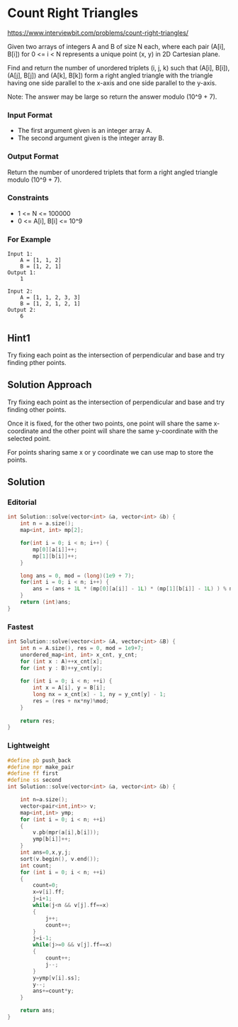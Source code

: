# Count Right Triangles

https://www.interviewbit.com/problems/count-right-triangles/

Given two arrays of integers A and B of size N each, where each pair (A[i], B[i]) for 0 <= i < N
represents a unique point (x, y) in 2D Cartesian plane.

Find and return the number of unordered triplets (i, j, k) such that (A[i], B[i]), (A[j], B[j]) and (A[k], B[k])
form a right angled triangle with the triangle having one side parallel to the x-axis and one side parallel to the y-axis.

Note: The answer may be large so return the answer modulo (10^9 + 7).

### Input Format

* The first argument given is an integer array A.
* The second argument given is the integer array B.

### Output Format

Return the number of unordered triplets that form a right angled triangle modulo (10^9 + 7).

### Constraints

* 1 <= N <= 100000
* 0 <= A[i], B[i] <= 10^9 

### For Example
```
Input 1:
    A = [1, 1, 2]
    B = [1, 2, 1]
Output 1:
    1

Input 2:
    A = [1, 1, 2, 3, 3]
    B = [1, 2, 1, 2, 1]
Output 2:
    6
```

## Hint1
Try fixing each point as the intersection of perpendicular and base and try finding pther points.

## Solution Approach

Try fixing each point as the intersection of perpendicular and base and try finding other points.

Once it is fixed, for the other two points, one point will share the same x-coordinate and the other point will share the same 
y-coordinate with the selected point.

For points sharing same x or y coordinate we can use map to store the points.

## Solution
### Editorial
```cpp
int Solution::solve(vector<int> &a, vector<int> &b) {
    int n = a.size();
    map<int, int> mp[2];

    for(int i = 0; i < n; i++) {
        mp[0][a[i]]++;
        mp[1][b[i]]++;
    }

    long ans = 0, mod = (long)(1e9 + 7);
    for(int i = 0; i < n; i++) {
        ans = (ans + 1L * (mp[0][a[i]] - 1L) * (mp[1][b[i]] - 1L) ) % mod;
    }
    return (int)ans;
}
```

### Fastest
```cpp
int Solution::solve(vector<int> &A, vector<int> &B) {
    int n = A.size(), res = 0, mod = 1e9+7;
    unordered_map<int, int> x_cnt, y_cnt;
    for (int x : A)++x_cnt[x];
    for (int y : B)++y_cnt[y];
    
    for (int i = 0; i < n; ++i) {
        int x = A[i], y = B[i];
        long nx = x_cnt[x] - 1, ny = y_cnt[y] - 1;
        res = (res + nx*ny)%mod;
    }
    
    return res;
}
```

### Lightweight
```cpp
#define pb push_back
#define mpr make_pair
#define ff first
#define ss second
int Solution::solve(vector<int> &a, vector<int> &b) {

    int n=a.size();
    vector<pair<int,int>> v;
    map<int,int> ymp;
    for (int i = 0; i < n; ++i)
    {
        v.pb(mpr(a[i],b[i]));
        ymp[b[i]]++;
    }
    int ans=0,x,y,j;
    sort(v.begin(), v.end());
    int count;
    for (int i = 0; i < n; ++i)
    {
        count=0;
        x=v[i].ff;
        j=i+1;
        while(j<n && v[j].ff==x)
        {
            j++;
            count++;
        }
        j=i-1;
        while(j>=0 && v[j].ff==x)
        {
            count++;
            j--;
        }
        y=ymp[v[i].ss];
        y--;
        ans+=count*y;
    }

    return ans;
}
```

